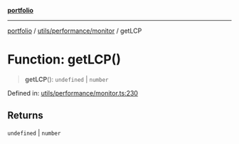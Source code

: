[**portfolio**](../../../../README.md)

***

[portfolio](../../../../modules.md) / [utils/performance/monitor](../README.md) / getLCP

# Function: getLCP()

> **getLCP**(): `undefined` \| `number`

Defined in: [utils/performance/monitor.ts:230](https://github.com/tnorlund/Portfolio/blob/fccdc1782e04c729eb12827eaee7d26658b38a0c/portfolio/utils/performance/monitor.ts#L230)

## Returns

`undefined` \| `number`
